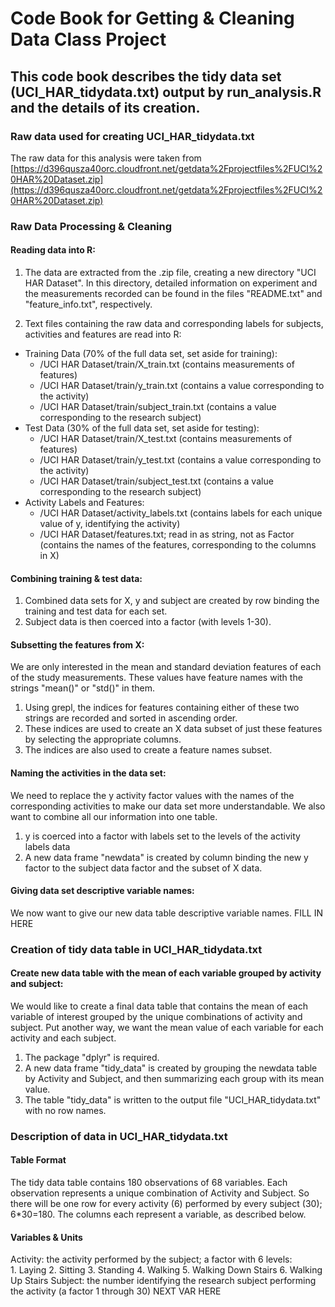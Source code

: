 # Code Book for Getting & Cleaning Data Class Project

## This code book describes the tidy data set (UCI_HAR_tidydata.txt) output by run_analysis.R and the details of its creation.

### Raw data used for creating UCI_HAR_tidydata.txt
The raw data for this analysis were taken from [https://d396qusza40orc.cloudfront.net/getdata%2Fprojectfiles%2FUCI%20HAR%20Dataset.zip](https://d396qusza40orc.cloudfront.net/getdata%2Fprojectfiles%2FUCI%20HAR%20Dataset.zip)  

### Raw Data Processing & Cleaning
#### Reading data into R:
1. The data are extracted from the .zip file, creating a new directory "UCI HAR Dataset". In this directory, detailed information on experiment and the measurements recorded can be found in the files "README.txt" and "feature_info.txt", respectively. 

2. Text files containing the raw data and corresponding labels for subjects, activities and features are read into R:    

* Training Data (70% of the full data set, set aside for training): 
  + /UCI HAR Dataset/train/X_train.txt (contains measurements of features)
  + /UCI HAR Dataset/train/y_train.txt (contains a value corresponding to the activity)
  + /UCI HAR Dataset/train/subject_train.txt (contains a value corresponding to the research subject)
* Test Data (30% of the full data set, set aside for testing):
  + /UCI HAR Dataset/train/X_test.txt (contains measurements of features)
  + /UCI HAR Dataset/train/y_test.txt (contains a value corresponding to the activity)
  + /UCI HAR Dataset/train/subject_test.txt (contains a value corresponding to the research subject)
* Activity Labels and Features:
  + /UCI HAR Dataset/activity_labels.txt (contains labels for each unique value of y, identifying the activity)
  + /UCI HAR Dataset/features.txt; read in as string, not as Factor (contains the names of the features, corresponding to the columns in X)
  
#### Combining training & test data:
1. Combined data sets for X, y and subject are created by row binding the training and test data for each set.  
2. Subject data is then coerced into a factor (with levels 1-30).  

#### Subsetting the features from X:
We are only interested in the mean and standard deviation features of each of the study measurements. These values have feature names with the strings "mean()" or "std()" in them.  

1. Using grepl, the indices for features containing either of these two strings are recorded and sorted in ascending order.  
2. These indices are used to create an X data subset of just these features by selecting the appropriate columns.  
3. The indices are also used to create a feature names subset.  

#### Naming the activities in the data set:
We need to replace the y activity factor values with the names of the corresponding activities to make our data set more understandable. We also want to combine all our information into one table.  

1. y is coerced into a factor with labels set to the levels of the activity labels data  
2. A new data frame "newdata" is created by column binding the new y factor to the subject data factor and the subset of X data.  

#### Giving data set descriptive variable names:
We now want to give our new data table descriptive variable names.
FILL IN HERE

### Creation of tidy data table in UCI_HAR_tidydata.txt

#### Create new data table with the mean of each variable grouped by activity and subject:
We would like to create a final data table that contains the mean of each variable of interest grouped by the unique combinations of activity and subject. Put another way, we want the mean value of each variable for each activity and each subject.  

1. The package "dplyr" is required.  
2. A new data frame "tidy_data" is created by grouping the newdata table by Activity and Subject, and then summarizing each group with its mean value.  
3. The table "tidy_data" is written to the output file "UCI_HAR_tidydata.txt" with no row names.  


### Description of data in UCI_HAR_tidydata.txt
#### Table Format
The tidy data table contains 180 observations of 68 variables. Each observation represents a unique combination of Activity and Subject. So there will be one row for every activity (6) performed by every subject (30); 6*30=180.
The columns each represent a variable, as described below.  

#### Variables & Units
Activity: the activity performed by the subject; a factor with 6 levels:  
    1. Laying
    2. Sitting
    3. Standing
    4. Walking
    5. Walking Down Stairs
    6. Walking Up Stairs
Subject: the number identifying the research subject performing the activity (a factor 1 through 30)
NEXT VAR HERE

